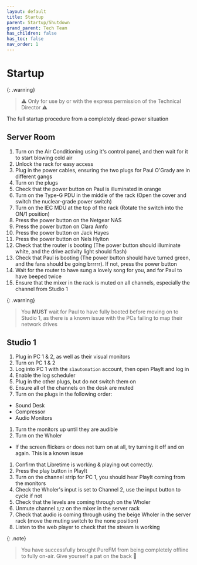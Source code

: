 ```yaml
---
layout: default
title: Startup
parent: Startup/Shutdown
grand_parent: Tech Team
has_children: false
has_toc: false
nav_order: 1
---
```


# Startup

{: .warning}
> ⚠️ Only for use by or with the express permission of the Technical Director ⚠️

The full startup procedure from a completely dead-power situation

## Server Room

1. Turn on the Air Conditioning using it's control panel, and then wait for it to start blowing cold air
1. Unlock the rack for easy access
1. Plug in the power cables, ensuring the two plugs for Paul O'Grady are in different gangs
1. Turn on the plugs
1. Check that the power button on Paul is illuminated in orange
1. Turn on the Type-G PDU in the middle of the rack (Open the cover and switch the nuclear-grade power switch)
1. Turn on the IEC MDU at the top of the rack (Rotate the switch into the ON/1 position)
1. Press the power button on the Netgear NAS
1. Press the power button on Clara Amfo
1. Press the power button on Jack Hayes
2. Press the power button on Nels Hylton
3. Check that the router is booting (The power button should illuminate white, and the drive activity light should flash)
4. Check that Paul is booting (The power button should have turned green, and the fans should be going brrrrr). If not, press the power button
1. Wait for the router to have sung a lovely song for you, and for Paul to have beeped twice
2. Ensure that the mixer in the rack is muted on all channels, especially the channel from Studio 1

{: .warning}
> You **MUST** wait for Paul to have fully booted before moving on to Studio 1, as there is a known issue with the PCs failing to map their network drives

## Studio 1

1. Plug in PC 1 & 2, as well as their visual monitors
1. Turn on PC 1 & 2
1. Log into PC 1 with the `s1automation` account, then open PlayIt and log in
1. Enable the log scheduler
1. Plug in the other plugs, but do not switch them on
1. Ensure all of the channels on the desk are muted
1. Turn on the plugs in the following order:
  - Sound Desk
  - Compressor
  - Audio Monitors
1. Turn the monitors up until they are audible
1. Turn on the Wholer
  - If the screen flickers or does not turn on at all, try turning it off and on again. This is a known issue
1. Confirm that Libretime is working & playing out correctly.
2. Press the play button in PlayIt
3. Turn on the channel strip for PC 1, you should hear PlayIt coming from the monitors
4. Check the Wholer's input is set to Channel 2, use the input button to cycle if not
5. Check that the levels are coming through on the Wholer
6. Unmute channel `1/2` on the mixer in the server rack
7. Check that audio is coming through using the beige Wholer in the server rack (move the muting switch to the none
position)
1. Listen to the web player to check that the stream is working

{: .note}
> You have successfully brought PureFM from being completely offline to fully on-air. Give yourself a pat on the back 🙂